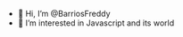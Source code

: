 - 👋 Hi, I’m @BarriosFreddy
- 👀 I’m interested in Javascript and its world

<!---
BarriosFreddy/BarriosFreddy is a ✨ special ✨ repository because its `README.md` (this file) appears on your GitHub profile.
You can click the Preview link to take a look at your changes.
--->

